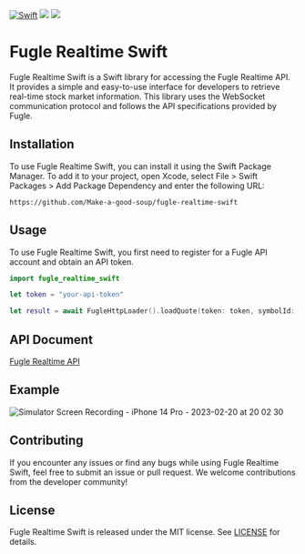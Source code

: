 [![Swift](https://github.com/Make-a-good-soup/fugle-realtime-swift/actions/workflows/swift.yml/badge.svg)](https://github.com/Make-a-good-soup/fugle-realtime-swift/actions/workflows/swift.yml)
[![](https://img.shields.io/endpoint?url=https%3A%2F%2Fswiftpackageindex.com%2Fapi%2Fpackages%2Fmake-a-good-soup%2Ffugle-realtime-swift%2Fbadge%3Ftype%3Dswift-versions)](https://swiftpackageindex.com/make-a-good-soup/fugle-realtime-swift)
[![](https://img.shields.io/endpoint?url=https%3A%2F%2Fswiftpackageindex.com%2Fapi%2Fpackages%2Fmake-a-good-soup%2Ffugle-realtime-swift%2Fbadge%3Ftype%3Dplatforms)](https://swiftpackageindex.com/make-a-good-soup/fugle-realtime-swift)

# Fugle Realtime Swift

Fugle Realtime Swift is a Swift library for accessing the Fugle Realtime API. It provides a simple and easy-to-use interface for developers to retrieve real-time stock market information. This library uses the WebSocket communication protocol and follows the API specifications provided by Fugle.

## Installation
To use Fugle Realtime Swift, you can install it using the Swift Package Manager. To add it to your project, open Xcode, select File > Swift Packages > Add Package Dependency and enter the following URL:

```script
https://github.com/Make-a-good-soup/fugle-realtime-swift
```

## Usage

To use Fugle Realtime Swift, you first need to register for a Fugle API account and obtain an API token.

```swift
import fugle_realtime_swift

let token = "your-api-token"

let result = await FugleHttpLoader().loadQuote(token: token, symbolId: symbolId)
```

## API Document

[Fugle Realtime API](https://developer.fugle.tw)

## Example

![Simulator Screen Recording - iPhone 14 Pro - 2023-02-20 at 20 02 30](https://user-images.githubusercontent.com/21169170/220100968-7f615859-5d7e-4253-a2f0-84300db69042.gif)

## Contributing
If you encounter any issues or find any bugs while using Fugle Realtime Swift, feel free to submit an issue or pull request. We welcome contributions from the developer community!

## License

Fugle Realtime Swift is released under the MIT license. See [LICENSE](https://github.com/make-a-good-soup/fugle-realtime-swift/blob/main/LICENSE) for details.
